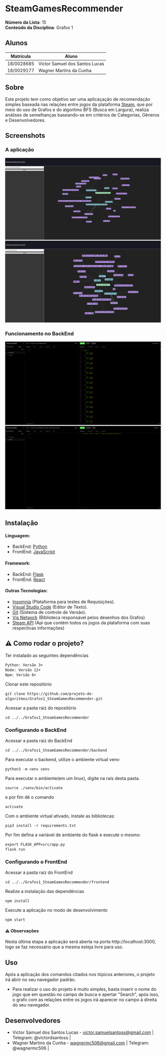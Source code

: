 # SteamGamesRecommender

**Número da Lista**: 15<br>
**Conteúdo da Disciplina**: Grafos 1<br>

## Alunos
|Matrícula | Aluno |
| -- | -- |
| 18/0028685  |  Victor Samuel dos Santos Lucas |
| 18/0029177  |  Wagner Martins da Cunha |

## Sobre 
Este projeto tem como objetivo ser uma aplicaçação de recomendação simples baseada nas relações entre jogos da plataforma [Steam](https://store.steampowered.com/?l=portuguese), que por meio do uso de Grafos e do algorítmo BFS (Busca em Largura), realiza análises de semelhanças baseando-se em critérios de Categorias, Gêneros e Desenvolvedores. 


## Screenshots

### A aplicação
   ![](img/csgoFront.jpg) 
   ![](img/reddeadredemption2Front.jpg)

### Funcionamento no BackEnd
   ![Grafo](img/getGraphBack.jpg)
   ![Busca](img/csgoBack.jpg)

## Instalação 
#### Linguagem: 
* BackEnd: [Python](https://www.python.org/)
* FrontEnd: [JavaScript](https://www.javascript.com/)

#### Framework:
* BackEnd: [Flask](https://flask.palletsprojects.com/en/1.1.x/)
* FrontEnd: [React](https://pt-br.reactjs.org/)

#### Outras Tecnologias:
* [Insomnia](https://insomnia.rest/download/) (Plataforma para testes de Requisições).
* [Visual Studio Code](https://code.visualstudio.com/) (Editor de Texto).
* [Git](https://git-scm.com/) (Sistema de controle de Versão).
* [Vis Network](https://visjs.github.io/vis-network/examples/) (Biblioteca responsável pelos desenhos dos Grafos)
* [Steam API](https://api.steampowered.com/ISteamApps/GetAppList/v2/) (Api que contém todos os jogos da plataforma com suas respectivas informações)
## :warning: Como rodar o projeto?
Ter instalado as seguintes dependências
 
```
Python: Versão 3+
Node: Versão 12+
Npm: Versão 6+
```
Clonar este repositório

```
git clone https://github.com/projeto-de-algoritmos/Grafos1_SteamGamesRecommender.git
```
Acessar a pasta raiz do repositório 

```
cd ../../Grafos1_SteamGamesRecommender
```
### Configurando o BackEnd
Acessar a pasta raiz do BackEnd

```
cd ../../Grafos1_SteamGamesRecommender/backend
```
Para executar o backend, utilize o ambiente virtual venv:

```
python3 -m venv venv
```
Para executar o ambiente(em um linux), digite na raís desta pasta.

```
source ./venv/bin/activate
```
e por fim dê o comando

```
activate
```
Com o ambiente virtual ativado, instale as bibliotecas:

```
pip3 install -r requirements.txt
```
Por fim defina a variável de ambiente do flask e execute o mesmo:

```
export FLASK_APP=src/app.py
flask run
```
### Configurando o FrontEnd
Acessar a pasta raiz do FrontEnd

```
cd ../../Grafos1_SteamGamesRecommender/frontend
```
Realize a instalação das dependências

```
npm install
```
Execute a aplicação no modo de desenvolvimento

```
npm start
```
#### :warning: Observações
Nesta última etapa a aplicação será aberta na porta  http://localhost:3000, logo se faz necessário que a mesma esteja livre para uso. 

## Uso 
Após a aplicação dos comandos citados nos tópicos anteriores, o projeto irá abrir no seu navegador padrão. 

* Para realizar o uso do projeto é muito simples, basta inserir o nome do jogo que em questão no campo de busca e apertar "Search", após isso, o grafo com as relações entre os jogos irá aparecer no campo à direita do seu navegador. 
## Desenvolvedores 
* Victor Samuel dos Santos Lucas - victor.samuelsantoss@gmail.com | Telegram: @victordsantoss | 
* Wagner Martins da Cunha - wagnermc506@gmail.com | Telegram: @wagnermc506 |

